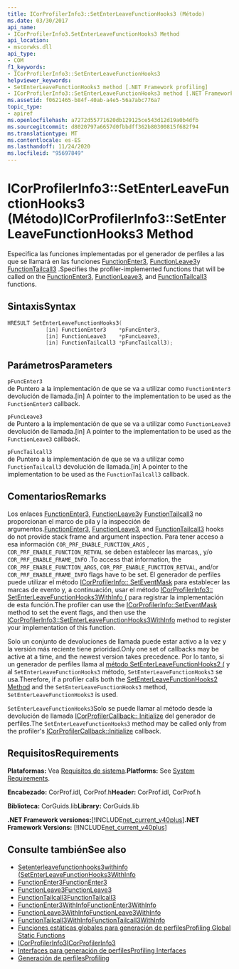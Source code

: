 ```yaml
---
title: ICorProfilerInfo3::SetEnterLeaveFunctionHooks3 (Método)
ms.date: 03/30/2017
api_name:
- ICorProfilerInfo3.SetEnterLeaveFunctionHooks3 Method
api_location:
- mscorwks.dll
api_type:
- COM
f1_keywords:
- ICorProfilerInfo3::SetEnterLeaveFunctionHooks3
helpviewer_keywords:
- SetEnterLeaveFunctionHooks3 method [.NET Framework profiling]
- ICorProfilerInfo3::SetEnterLeaveFunctionHooks3 method [.NET Framework profiling]
ms.assetid: f0621465-b84f-40ab-a4e5-56a7abc776a7
topic_type:
- apiref
ms.openlocfilehash: a7272d55771620db129125ce543d12d19a0b4dfb
ms.sourcegitcommit: d8020797a6657d0fbbdff362b80300815f682f94
ms.translationtype: MT
ms.contentlocale: es-ES
ms.lasthandoff: 11/24/2020
ms.locfileid: "95697849"
---
```

# <a name="icorprofilerinfo3setenterleavefunctionhooks3-method"></a><span data-ttu-id="35f53-102">ICorProfilerInfo3::SetEnterLeaveFunctionHooks3 (Método)</span><span class="sxs-lookup"><span data-stu-id="35f53-102">ICorProfilerInfo3::SetEnterLeaveFunctionHooks3 Method</span></span>

<span data-ttu-id="35f53-103">Especifica las funciones implementadas por el generador de perfiles a las que se llamará en las funciones [FunctionEnter3](functionenter3-function.md), [FunctionLeave3](functionleave3-function.md)y [FunctionTailcall3](functiontailcall3-function.md) .</span><span class="sxs-lookup"><span data-stu-id="35f53-103">Specifies the profiler-implemented functions that will be called on the [FunctionEnter3](functionenter3-function.md), [FunctionLeave3](functionleave3-function.md), and [FunctionTailcall3](functiontailcall3-function.md) functions.</span></span>  
  
## <a name="syntax"></a><span data-ttu-id="35f53-104">Sintaxis</span><span class="sxs-lookup"><span data-stu-id="35f53-104">Syntax</span></span>  
  
```cpp  
HRESULT SetEnterLeaveFunctionHooks3(  
            [in] FunctionEnter3    *pFuncEnter3,  
            [in] FunctionLeave3    *pFuncLeave3,  
            [in] FunctionTailcall3 *pFuncTailcall3);  
```  
  
## <a name="parameters"></a><span data-ttu-id="35f53-105">Parámetros</span><span class="sxs-lookup"><span data-stu-id="35f53-105">Parameters</span></span>  

 `pFuncEnter3`  
 <span data-ttu-id="35f53-106">de Puntero a la implementación de que se va a utilizar como `FunctionEnter3` devolución de llamada.</span><span class="sxs-lookup"><span data-stu-id="35f53-106">[in] A pointer to the implementation to be used as the `FunctionEnter3` callback.</span></span>  
  
 `pFuncLeave3`  
 <span data-ttu-id="35f53-107">de Puntero a la implementación de que se va a utilizar como `FunctionLeave3` devolución de llamada.</span><span class="sxs-lookup"><span data-stu-id="35f53-107">[in] A pointer to the implementation to be used as the `FunctionLeave3` callback.</span></span>  
  
 `pFuncTailcall3`  
 <span data-ttu-id="35f53-108">de Puntero a la implementación de que se va a utilizar como `FunctionTailcall3` devolución de llamada.</span><span class="sxs-lookup"><span data-stu-id="35f53-108">[in] A pointer to the implementation to be used as the `FunctionTailcall3` callback.</span></span>  
  
## <a name="remarks"></a><span data-ttu-id="35f53-109">Comentarios</span><span class="sxs-lookup"><span data-stu-id="35f53-109">Remarks</span></span>  

 <span data-ttu-id="35f53-110">Los enlaces [FunctionEnter3](functionenter3-function.md), [FunctionLeave3](functionleave3-function.md)y [FunctionTailcall3](functiontailcall3-function.md) no proporcionan el marco de pila y la inspección de argumentos.</span><span class="sxs-lookup"><span data-stu-id="35f53-110">[FunctionEnter3](functionenter3-function.md), [FunctionLeave3](functionleave3-function.md), and [FunctionTailcall3](functiontailcall3-function.md) hooks do not provide stack frame and argument inspection.</span></span> <span data-ttu-id="35f53-111">Para tener acceso a esa información `COR_PRF_ENABLE_FUNCTION_ARGS` , `COR_PRF_ENABLE_FUNCTION_RETVAL` se deben establecer las marcas,, y/o  `COR_PRF_ENABLE_FRAME_INFO` .</span><span class="sxs-lookup"><span data-stu-id="35f53-111">To access that information, the `COR_PRF_ENABLE_FUNCTION_ARGS`, `COR_PRF_ENABLE_FUNCTION_RETVAL`, and/or  `COR_PRF_ENABLE_FRAME_INFO` flags have to be set.</span></span> <span data-ttu-id="35f53-112">El generador de perfiles puede utilizar el método [ICorProfilerInfo:: SetEventMask](icorprofilerinfo-seteventmask-method.md) para establecer las marcas de evento y, a continuación, usar el método [ICorProfilerInfo3:: SetEnterLeaveFunctionHooks3WithInfo (](icorprofilerinfo3-setenterleavefunctionhooks3withinfo-method.md) para registrar la implementación de esta función.</span><span class="sxs-lookup"><span data-stu-id="35f53-112">The profiler can use the [ICorProfilerInfo::SetEventMask](icorprofilerinfo-seteventmask-method.md) method to set the event flags, and then use the [ICorProfilerInfo3::SetEnterLeaveFunctionHooks3WithInfo](icorprofilerinfo3-setenterleavefunctionhooks3withinfo-method.md) method to register your implementation of this function.</span></span>  
  
 <span data-ttu-id="35f53-113">Solo un conjunto de devoluciones de llamada puede estar activo a la vez y la versión más reciente tiene prioridad.</span><span class="sxs-lookup"><span data-stu-id="35f53-113">Only one set of callbacks may be active at a time, and the newest version takes precedence.</span></span> <span data-ttu-id="35f53-114">Por lo tanto, si un generador de perfiles llama al [método SetEnterLeaveFunctionHooks2 (](icorprofilerinfo2-setenterleavefunctionhooks2-method.md) y al `SetEnterLeaveFunctionHooks3` método, `SetEnterLeaveFunctionHooks3` se usa.</span><span class="sxs-lookup"><span data-stu-id="35f53-114">Therefore, if a profiler calls both the [SetEnterLeaveFunctionHooks2 Method](icorprofilerinfo2-setenterleavefunctionhooks2-method.md) and the `SetEnterLeaveFunctionHooks3` method, `SetEnterLeaveFunctionHooks3` is used.</span></span>  
  
 <span data-ttu-id="35f53-115">`SetEnterLeaveFunctionHooks3`Solo se puede llamar al método desde la devolución de llamada [ICorProfilerCallback:: Initialize](icorprofilercallback-initialize-method.md) del generador de perfiles.</span><span class="sxs-lookup"><span data-stu-id="35f53-115">The `SetEnterLeaveFunctionHooks3` method may be called only from the profiler's [ICorProfilerCallback::Initialize](icorprofilercallback-initialize-method.md) callback.</span></span>  
  
## <a name="requirements"></a><span data-ttu-id="35f53-116">Requisitos</span><span class="sxs-lookup"><span data-stu-id="35f53-116">Requirements</span></span>  

 <span data-ttu-id="35f53-117">**Plataformas:** Vea [Requisitos de sistema](../../get-started/system-requirements.md).</span><span class="sxs-lookup"><span data-stu-id="35f53-117">**Platforms:** See [System Requirements](../../get-started/system-requirements.md).</span></span>  
  
 <span data-ttu-id="35f53-118">**Encabezado:** CorProf.idl, CorProf.h</span><span class="sxs-lookup"><span data-stu-id="35f53-118">**Header:** CorProf.idl, CorProf.h</span></span>  
  
 <span data-ttu-id="35f53-119">**Biblioteca:** CorGuids.lib</span><span class="sxs-lookup"><span data-stu-id="35f53-119">**Library:** CorGuids.lib</span></span>  
  
 <span data-ttu-id="35f53-120">**.NET Framework versiones:**[!INCLUDE[net_current_v40plus](../../../../includes/net-current-v40plus-md.md)]</span><span class="sxs-lookup"><span data-stu-id="35f53-120">**.NET Framework Versions:** [!INCLUDE[net_current_v40plus](../../../../includes/net-current-v40plus-md.md)]</span></span>  
  
## <a name="see-also"></a><span data-ttu-id="35f53-121">Consulte también</span><span class="sxs-lookup"><span data-stu-id="35f53-121">See also</span></span>

- [<span data-ttu-id="35f53-122">Setenterleavefunctionhooks3withinfo (</span><span class="sxs-lookup"><span data-stu-id="35f53-122">SetEnterLeaveFunctionHooks3WithInfo</span></span>](icorprofilerinfo3-setenterleavefunctionhooks3withinfo-method.md)
- [<span data-ttu-id="35f53-123">FunctionEnter3</span><span class="sxs-lookup"><span data-stu-id="35f53-123">FunctionEnter3</span></span>](functionenter3-function.md)
- [<span data-ttu-id="35f53-124">FunctionLeave3</span><span class="sxs-lookup"><span data-stu-id="35f53-124">FunctionLeave3</span></span>](functionleave3-function.md)
- [<span data-ttu-id="35f53-125">FunctionTailcall3</span><span class="sxs-lookup"><span data-stu-id="35f53-125">FunctionTailcall3</span></span>](functiontailcall3-function.md)
- [<span data-ttu-id="35f53-126">FunctionEnter3WithInfo</span><span class="sxs-lookup"><span data-stu-id="35f53-126">FunctionEnter3WithInfo</span></span>](functionenter3withinfo-function.md)
- [<span data-ttu-id="35f53-127">FunctionLeave3WithInfo</span><span class="sxs-lookup"><span data-stu-id="35f53-127">FunctionLeave3WithInfo</span></span>](functionleave3withinfo-function.md)
- [<span data-ttu-id="35f53-128">FunctionTailcall3WithInfo</span><span class="sxs-lookup"><span data-stu-id="35f53-128">FunctionTailcall3WithInfo</span></span>](functiontailcall3withinfo-function.md)
- [<span data-ttu-id="35f53-129">Funciones estáticas globales para generación de perfiles</span><span class="sxs-lookup"><span data-stu-id="35f53-129">Profiling Global Static Functions</span></span>](profiling-global-static-functions.md)
- [<span data-ttu-id="35f53-130">ICorProfilerInfo3</span><span class="sxs-lookup"><span data-stu-id="35f53-130">ICorProfilerInfo3</span></span>](icorprofilerinfo3-interface.md)
- [<span data-ttu-id="35f53-131">Interfaces para generación de perfiles</span><span class="sxs-lookup"><span data-stu-id="35f53-131">Profiling Interfaces</span></span>](profiling-interfaces.md)
- [<span data-ttu-id="35f53-132">Generación de perfiles</span><span class="sxs-lookup"><span data-stu-id="35f53-132">Profiling</span></span>](index.md)
